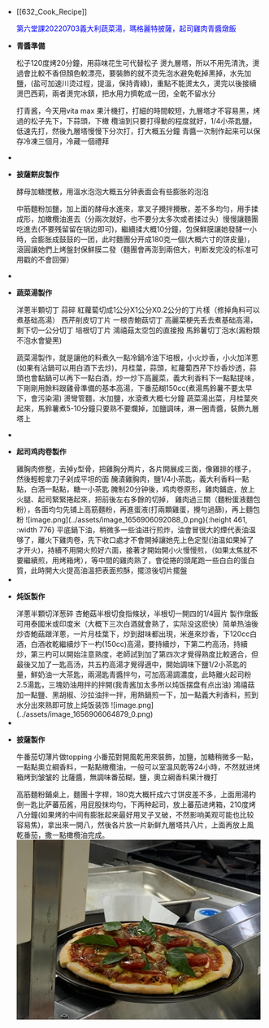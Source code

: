 - [[632_Cook_Recipe]] <p style="color:blue">第六堂課20220703義大利蔬菜湯，瑪格麗特披薩，起司雞肉青醬燉飯</p>
- <p style="font-weight:bold">青醬準備</p>
  松子120度烤20分鐘，用蒜味花生可代替松子
  燙九層塔，所以不用先清洗，燙過會比較不香但顏色較漂亮，要裝飾的就不烫先泡水避免乾掉黑掉，水先加鹽，(盐可加速川烫过程，提溫，保持青綠)，重點不能燙太久，燙完以後接續燙巴西莉，兩者燙完冰鎮，把水用力擠乾成一团，全乾不留水分
  
  打青酱，今天用vita max 果汁機打，打細的時間較短，九層塔才不容易黑，烤過的松子先下，下蒜頭，下橄 欖油到只要打得動的程度就好，1/4小茶匙鹽，低速先打，然後九層塔慢慢下分次打，打大概五分鐘
  青醬一次制作起来可以保存冷凍三個月，冷藏一個禮拜
-
- <p style="font-weight:bold">披薩餅皮製作</p>
  酵母加糖搅散，用溫水泡泡大概五分钟表面会有些膨胀的泡泡
  
  中筋麵粉加鹽，加上面的酵母水進來，拿叉子攪拌攪散，差不多均匀，用手揉成形，加橄欖油進去（分兩次就好，也不要分太多次或者揉过头）慢慢讓麵團吃進去(不要残留留在锅边即可)，繼續揉大概10分鐘，包保鮮膜讓她發酵一小時，会膨胀成鼓鼓的一团，此时麵團分开成180克一個(大概六寸的饼皮量)，滾圓讓她們上烤盤封保鮮膜二發（麵團會再澎到兩倍大，判断发完没的标准可用戳的不會回彈）
-
- <p style="font-weight:bold">蔬菜湯製作</p>
  洋蔥半顆切丁
  蒜碎
  紅蘿蔔切成1公分X1公分X0.2公分的丁片樣（修掉角料可以煮基础高湯）
  西芹削皮切丁片
  一根杏鮑菇切丁
  高麗菜梗先丢去煮基础高湯，剩下切一公分切丁
  培根切丁片
  鴻禧菇太空包的直接撥
  馬鈴薯切丁泡水(澱粉類不泡水會變黑)
  
  蔬菜湯製作，就是讓他的料煮久一點冷鍋冷油下培根，小火炒香，小火加洋蔥(如果有沾鍋可以用白酒下去炒)，月桂葉，蒜頭，紅蘿蔔西芹下炒香炒透，蒜頭也會黏鍋可以再下一點白酒，炒一炒下高麗菜，義大利香料下一點點提味，下剛剛用餘料跟雞骨準備的基本高湯，下番茄糊150cc(煮湯馬鈴薯不要太早下，會污染湯)
  燙彎管麵，水加鹽，水滾煮大概七分鐘
  蔬菜湯出菜，月桂葉夾起來，馬鈴薯煮5-10分鐘只要熟不要爛掉，加鹽調味，淋一圈青醬，裝飾九層塔上
-
- <p style="font-weight:bold">起司鸡肉卷製作</p>
  雞胸肉修整，去掉y型骨，把雞胸分两片，各片開展成三面，像雞排的樣子，然後輕輕拿刀子剁成平坦的面
  醃漬雞胸肉，鹽1/4小茶匙，義大利香料一點點，白酒一點點，糖一小茶匙
  腌制20分钟後，鸡肉卷原形，雞肉鋪底，放上火腿、起司緊緊捲起來，把前後左右多餘的切掉，
  雞肉過三關（麵粉蛋液麵包粉），各面均匀先铺上高筋麵粉，再進蛋液(打兩顆雞蛋，攪勻過篩)，再上麵包粉
  ![image.png](../assets/image_1656906092088_0.png){:height 461, :width 776}
  平底鍋下油，稍微多一些油进行煎炸，油會冒很大的煙代表油温够了，離火下雞肉卷，先下收口處才不會開掉讓她先上色定型(油温如果掉了才开火)，持續不用開火煎好六面，接著才開始開小火慢慢煎，（如果太焦就不要繼續煎，用烤箱烤），等中間的雞肉熟了，會從捲的頭尾跑一些白白的蛋白質，此時開大火提高油溫把表面煎酥，擺涼後切片擺盤
-
- <p style="font-weight:bold">炖饭製作</p>
  洋蔥半顆切洋葱碎
  杏鮑菇半根切食指條狀，半根切一開四的1/4圓片
  製作燉飯可用泰國米或印度米（大概下三次白酒就會熟了，实际没这麽快）简单热油後炒杏鮑菇跟洋蔥，一片月桂葉下，炒到甜味都出現，米進來炒香，下120cc白酒，白酒收乾繼續炒下一杓(150cc)高湯，要持續炒，下第二杓高汤，持續炒，第三杓可以開始注意熟度，老師試到加了第四次才覺得熟度比較適合，但最後又加了一匙高汤，共五杓高湯才覺得適中，開始調味下鹽1/2小茶匙的量，鮮奶油一大茶匙，兩湯匙青醬拌勻，可加高湯調濃度，此時離火起司粉2.5湯匙，三塊奶油用拌的拌開(我青酱加太多所以炖饭摆盘有点出油)
  鴻禧菇加一點鹽、黑胡椒、沙拉油拌一拌，用熱鍋煎一下，加一點義大利香料，煎到水分出來熟即可放上炖饭装饰
  ![image.png](../assets/image_1656906064879_0.png)
-
- <p style="font-weight:bold">披薩製作</p>
  牛番茄切薄片做topping
  小番茄對開風乾用來裝飾，加鹽，加糖稍微多一點，一點點奧立綱香料，一點點橄欖油，一般可以室温风乾等24小時，不然就进烤箱烤到皱皱的
  比薩醬，無調味番茄糊，鹽，奧立綱香料果汁機打
  
  高筋麵粉鋪桌上，麵團十字桿，180克大概杆成六寸饼皮差不多，上面用湯杓倒一匙比萨蕃茄酱，用屁股抹均勻，下两种起司，放上蕃茄进烤箱，210度烤八分鐘(如果烤的中间有膨胀起来最好用叉子叉破，不然影响美观可能也比较容易焦)，拿出來一開八，然後各片放一片新鲜九層塔共八片，上面再放上風乾番茄，撒一點橄欖油完成。
  ![image.png](../assets/image_1656906046391_0.png)